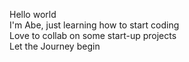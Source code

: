 Hello world <br>
I'm Abe, just learning how to start coding <br>
Love to collab on some start-up projects <br>
Let the Journey begin
<!---
abe431/abe431 is a ✨ special ✨ repository because its `README.md` (this file) appears on your GitHub profile.
You can click the Preview link to take a look at your changes.
--->
